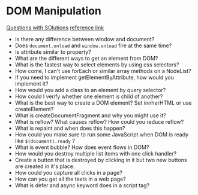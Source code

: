 # DOM Manipulation

[Questions with SOlutions](./solutions.md)
[reference link](https://www.thatjsdude.com/interview/dom.html)

- Is there any difference between window and document?
- Does `document.onload` and `window.onload` fire at the same time?
- Is attribute similar to property?
- What are the different ways to get an element from DOM?
- What is the fastest way to select elements by using css selectors?
- How come, I can't use forEach or similar array methods on a NodeList?
- If you need to implement getElementByAttribute, how would you implement it?
- How would you add a class to an element by query selector?
- How could I verify whether one element is child of another?
- What is the best way to create a DOM element? Set innherHTML or use createElement?
- What is createDocumentFragment and why you might use it?
- What is reflow? What causes reflow? How could you reduce reflow?
- What is repaint and when does this happen?
- How could you make sure to run some JavaScript when DOM is ready like `$(document).ready` ?
- What is event bubble? How does event flows in DOM?
- How would you destroy multiple list items with one click handler?
- Create a button that is destroyed by clicking in it but two new buttons are created in it's place.
- How could you capture all clicks in a page?
- How can you get all the texts in a web page?
- What is defer and async keyword does in a script tag?
